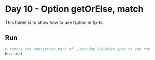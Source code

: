 # Day 10 - Option getOrElse, match

This folder is to show how to use Option in fp-ts.

## Run

```sh
# remove the annotation mark of ./src/day-10/index.spec.ts and run
bun test
```
